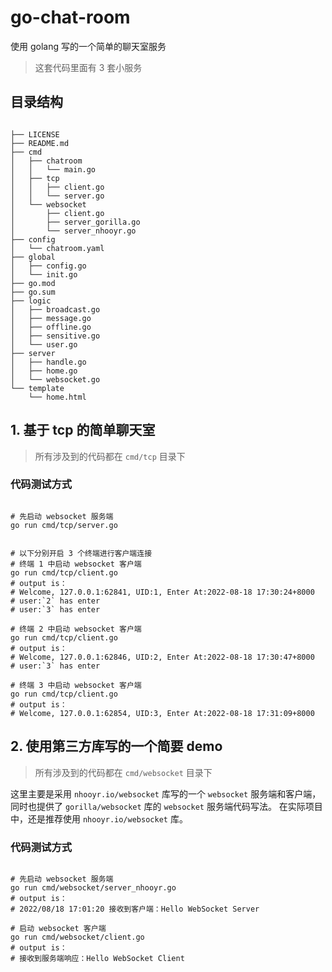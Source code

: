 # go-chat-room

使用 golang 写的一个简单的聊天室服务

> 这套代码里面有 3 套小服务

## 目录结构

```shell

├── LICENSE
├── README.md
├── cmd
│   ├── chatroom
│   │   └── main.go
│   ├── tcp
│   │   ├── client.go
│   │   └── server.go
│   └── websocket
│       ├── client.go
│       ├── server_gorilla.go
│       └── server_nhooyr.go
├── config
│   └── chatroom.yaml
├── global
│   ├── config.go
│   └── init.go
├── go.mod
├── go.sum
├── logic
│   ├── broadcast.go
│   ├── message.go
│   ├── offline.go
│   ├── sensitive.go
│   └── user.go
├── server
│   ├── handle.go
│   ├── home.go
│   └── websocket.go
└── template
    └── home.html

```

## 1. 基于 tcp 的简单聊天室

> 所有涉及到的代码都在 `cmd/tcp` 目录下

### 代码测试方式

```shell

# 先启动 websocket 服务端
go run cmd/tcp/server.go 


# 以下分别开启 3 个终端进行客户端连接
# 终端 1 中启动 websocket 客户端
go run cmd/tcp/client.go
# output is：
# Welcome, 127.0.0.1:62841, UID:1, Enter At:2022-08-18 17:30:24+8000
# user:`2` has enter
# user:`3` has enter

# 终端 2 中启动 websocket 客户端
go run cmd/tcp/client.go
# output is：
# Welcome, 127.0.0.1:62846, UID:2, Enter At:2022-08-18 17:30:47+8000
# user:`3` has enter

# 终端 3 中启动 websocket 客户端
go run cmd/tcp/client.go
# output is：
# Welcome, 127.0.0.1:62854, UID:3, Enter At:2022-08-18 17:31:09+8000

```

## 2. 使用第三方库写的一个简要 demo

> 所有涉及到的代码都在 `cmd/websocket` 目录下

这里主要是采用 `nhooyr.io/websocket` 库写的一个 `websocket` 服务端和客户端，同时也提供了 `gorilla/websocket` 库的 `websocket` 服务端代码写法。
在实际项目中，还是推荐使用 `nhooyr.io/websocket` 库。

### 代码测试方式

```shell

# 先启动 websocket 服务端
go run cmd/websocket/server_nhooyr.go 
# output is：
# 2022/08/18 17:01:20 接收到客户端：Hello WebSocket Server

# 启动 websocket 客户端
go run cmd/websocket/client.go
# output is：
# 接收到服务端响应：Hello WebSocket Client

```

